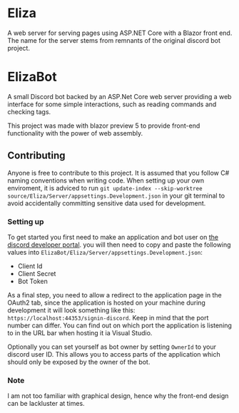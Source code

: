 # Eliza
A web server for serving pages using ASP.NET Core with a Blazor front end. The name for the server stems from remnants of the original discord bot project.

# ElizaBot
A small Discord bot backed by an ASP.Net Core web server providing a web interface for some simple interactions, such as reading commands and checking tags.

This project was made with blazor preview 5 to provide front-end functionality with the power of web assembly.

## Contributing
Anyone is free to contribute to this project. It is assumed that you follow C# naming conventions when writing code.
When setting up your own enviroment, it is adviced to run `git update-index --skip-worktree source/Eliza/Server/appsettings.Development.json` in your git terminal to avoid accidentally committing sensitive data used for development.

### Setting up
To get started you first need to make an application and bot user on [the discord developer portal](https://discordapp.com/developers/applications). you will then need to copy and paste the following values into `ElizaBot/Eliza/Server/appsettings.Development.json`:
- Client Id
- Client Secret
- Bot Token

As a final step, you need to allow a redirect to the application page in the OAuth2 tab, since the application is hosted on your machine during development it will look something like this: `https://localhost:44353/signin-discord`. Keep in mind that the port number can differ. You can find out on which port the application is listening to in the URL bar when hosting it ia Visual Studio.

Optionally you can set yourself as bot owner by setting `OwnerId` to your discord user ID. This allows you to access parts of the application which should only be exposed by the owner of the bot.

### Note
I am not too familiar with graphical design, hence why the front-end design can be lackluster at times.
